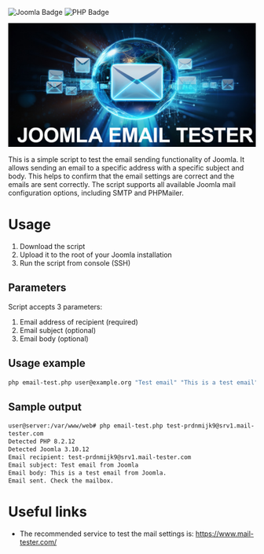 ![Joomla Badge](https://img.shields.io/badge/3%2B-joomla?logo=joomla&label=Joomla&logoColor=white&color=blue&labelColor=black&style=for-the-badge)
![PHP Badge](https://img.shields.io/badge/7.4%2B-joomla?logo=php&label=PHP&logoColor=white&color=darkgreen&labelColor=black&style=for-the-badge)

![Banner](media/email-tester.jpg)

This is a simple script to test the email sending functionality of Joomla.
It allows sending an email to a specific address with a specific subject and body.
This helps to confirm that the email settings are correct and the emails are sent correctly.
The script supports all available Joomla mail configuration options, including SMTP and PHPMailer.

# Usage
1. Download the script
2. Upload it to the root of your Joomla installation
3. Run the script from console (SSH)

## Parameters
Script accepts 3 parameters:
1. Email address of recipient (required)
2. Email subject (optional)
3. Email body (optional)

## Usage example
```bash
php email-test.php user@example.org "Test email" "This is a test email"
```

## Sample output
```console
user@server:/var/www/web# php email-test.php test-prdnmijk9@srv1.mail-tester.com
Detected PHP 8.2.12
Detected Joomla 3.10.12
Email recipient: test-prdnmijk9@srv1.mail-tester.com
Email subject: Test email from Joomla
Email body: This is a test email from Joomla.
Email sent. Check the mailbox.
```

# Useful links
- The recommended service to test the mail settings is:
https://www.mail-tester.com/
